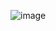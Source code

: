 ![image](https://github.com/Vagabong328/DemoEkzamen/assets/97594467/747a316c-9608-48a7-81d9-c9f0029186bf)

<mxfile host="app.diagrams.net" modified="2023-09-09T09:26:46.350Z" agent="Mozilla/5.0 (Windows NT 10.0; Win64; x64) AppleWebKit/537.36 (KHTML, like Gecko) Chrome/113.0.0.0 Safari/537.36 OPR/99.0.0.0 (Edition Yx GX)" etag="zHhwL_4eDtq6JKFvOhog" version="21.7.4" type="github">
  <diagram name="Страница — 1" id="js77kOCLIeVqdCSgHPCf">
    <mxGraphModel dx="1393" dy="766" grid="1" gridSize="10" guides="1" tooltips="1" connect="1" arrows="1" fold="1" page="1" pageScale="1" pageWidth="827" pageHeight="1169" math="0" shadow="0">
      <root>
        <mxCell id="0" />
        <mxCell id="1" parent="0" />
        <mxCell id="PkFsWORG9HHsp2FGLpom-1" value="Выполнение занятия" style="swimlane;fontStyle=0;childLayout=stackLayout;horizontal=1;startSize=30;horizontalStack=0;resizeParent=1;resizeParentMax=0;resizeLast=0;collapsible=1;marginBottom=0;whiteSpace=wrap;html=1;fillColor=#dae8fc;strokeColor=#6c8ebf;" vertex="1" parent="1">
          <mxGeometry x="40" y="40" width="140" height="120" as="geometry" />
        </mxCell>
        <mxCell id="PkFsWORG9HHsp2FGLpom-2" value="Item 1" style="text;strokeColor=none;fillColor=none;align=left;verticalAlign=middle;spacingLeft=4;spacingRight=4;overflow=hidden;points=[[0,0.5],[1,0.5]];portConstraint=eastwest;rotatable=0;whiteSpace=wrap;html=1;" vertex="1" parent="PkFsWORG9HHsp2FGLpom-1">
          <mxGeometry y="30" width="140" height="30" as="geometry" />
        </mxCell>
        <mxCell id="PkFsWORG9HHsp2FGLpom-3" value="Item 2" style="text;strokeColor=none;fillColor=none;align=left;verticalAlign=middle;spacingLeft=4;spacingRight=4;overflow=hidden;points=[[0,0.5],[1,0.5]];portConstraint=eastwest;rotatable=0;whiteSpace=wrap;html=1;" vertex="1" parent="PkFsWORG9HHsp2FGLpom-1">
          <mxGeometry y="60" width="140" height="30" as="geometry" />
        </mxCell>
        <mxCell id="PkFsWORG9HHsp2FGLpom-4" value="Item 3" style="text;strokeColor=none;fillColor=none;align=left;verticalAlign=middle;spacingLeft=4;spacingRight=4;overflow=hidden;points=[[0,0.5],[1,0.5]];portConstraint=eastwest;rotatable=0;whiteSpace=wrap;html=1;" vertex="1" parent="PkFsWORG9HHsp2FGLpom-1">
          <mxGeometry y="90" width="140" height="30" as="geometry" />
        </mxCell>
        <mxCell id="PkFsWORG9HHsp2FGLpom-5" value="Индивидуальное занятие" style="swimlane;fontStyle=0;childLayout=stackLayout;horizontal=1;startSize=30;horizontalStack=0;resizeParent=1;resizeParentMax=0;resizeLast=0;collapsible=1;marginBottom=0;whiteSpace=wrap;html=1;fillColor=#dae8fc;strokeColor=#6c8ebf;" vertex="1" parent="1">
          <mxGeometry x="40" y="200" width="140" height="120" as="geometry" />
        </mxCell>
        <mxCell id="PkFsWORG9HHsp2FGLpom-6" value="Item 1" style="text;strokeColor=none;fillColor=none;align=left;verticalAlign=middle;spacingLeft=4;spacingRight=4;overflow=hidden;points=[[0,0.5],[1,0.5]];portConstraint=eastwest;rotatable=0;whiteSpace=wrap;html=1;" vertex="1" parent="PkFsWORG9HHsp2FGLpom-5">
          <mxGeometry y="30" width="140" height="30" as="geometry" />
        </mxCell>
        <mxCell id="PkFsWORG9HHsp2FGLpom-7" value="Item 2" style="text;strokeColor=none;fillColor=none;align=left;verticalAlign=middle;spacingLeft=4;spacingRight=4;overflow=hidden;points=[[0,0.5],[1,0.5]];portConstraint=eastwest;rotatable=0;whiteSpace=wrap;html=1;" vertex="1" parent="PkFsWORG9HHsp2FGLpom-5">
          <mxGeometry y="60" width="140" height="30" as="geometry" />
        </mxCell>
        <mxCell id="PkFsWORG9HHsp2FGLpom-8" value="Item 3" style="text;strokeColor=none;fillColor=none;align=left;verticalAlign=middle;spacingLeft=4;spacingRight=4;overflow=hidden;points=[[0,0.5],[1,0.5]];portConstraint=eastwest;rotatable=0;whiteSpace=wrap;html=1;" vertex="1" parent="PkFsWORG9HHsp2FGLpom-5">
          <mxGeometry y="90" width="140" height="30" as="geometry" />
        </mxCell>
        <mxCell id="PkFsWORG9HHsp2FGLpom-9" value="Упражнение" style="swimlane;fontStyle=0;childLayout=stackLayout;horizontal=1;startSize=30;horizontalStack=0;resizeParent=1;resizeParentMax=0;resizeLast=0;collapsible=1;marginBottom=0;whiteSpace=wrap;html=1;fillColor=#dae8fc;strokeColor=#6c8ebf;" vertex="1" parent="1">
          <mxGeometry x="40" y="360" width="140" height="120" as="geometry" />
        </mxCell>
        <mxCell id="PkFsWORG9HHsp2FGLpom-10" value="Item 1" style="text;strokeColor=none;fillColor=none;align=left;verticalAlign=middle;spacingLeft=4;spacingRight=4;overflow=hidden;points=[[0,0.5],[1,0.5]];portConstraint=eastwest;rotatable=0;whiteSpace=wrap;html=1;" vertex="1" parent="PkFsWORG9HHsp2FGLpom-9">
          <mxGeometry y="30" width="140" height="30" as="geometry" />
        </mxCell>
        <mxCell id="PkFsWORG9HHsp2FGLpom-11" value="Item 2" style="text;strokeColor=none;fillColor=none;align=left;verticalAlign=middle;spacingLeft=4;spacingRight=4;overflow=hidden;points=[[0,0.5],[1,0.5]];portConstraint=eastwest;rotatable=0;whiteSpace=wrap;html=1;" vertex="1" parent="PkFsWORG9HHsp2FGLpom-9">
          <mxGeometry y="60" width="140" height="30" as="geometry" />
        </mxCell>
        <mxCell id="PkFsWORG9HHsp2FGLpom-12" value="Item 3" style="text;strokeColor=none;fillColor=none;align=left;verticalAlign=middle;spacingLeft=4;spacingRight=4;overflow=hidden;points=[[0,0.5],[1,0.5]];portConstraint=eastwest;rotatable=0;whiteSpace=wrap;html=1;" vertex="1" parent="PkFsWORG9HHsp2FGLpom-9">
          <mxGeometry y="90" width="140" height="30" as="geometry" />
        </mxCell>
        <mxCell id="PkFsWORG9HHsp2FGLpom-13" value="План тренировки" style="swimlane;fontStyle=0;childLayout=stackLayout;horizontal=1;startSize=30;horizontalStack=0;resizeParent=1;resizeParentMax=0;resizeLast=0;collapsible=1;marginBottom=0;whiteSpace=wrap;html=1;fillColor=#dae8fc;strokeColor=#6c8ebf;" vertex="1" parent="1">
          <mxGeometry x="240" y="320" width="140" height="120" as="geometry" />
        </mxCell>
        <mxCell id="PkFsWORG9HHsp2FGLpom-14" value="Item 1" style="text;strokeColor=none;fillColor=none;align=left;verticalAlign=middle;spacingLeft=4;spacingRight=4;overflow=hidden;points=[[0,0.5],[1,0.5]];portConstraint=eastwest;rotatable=0;whiteSpace=wrap;html=1;" vertex="1" parent="PkFsWORG9HHsp2FGLpom-13">
          <mxGeometry y="30" width="140" height="30" as="geometry" />
        </mxCell>
        <mxCell id="PkFsWORG9HHsp2FGLpom-15" value="Item 2" style="text;strokeColor=none;fillColor=none;align=left;verticalAlign=middle;spacingLeft=4;spacingRight=4;overflow=hidden;points=[[0,0.5],[1,0.5]];portConstraint=eastwest;rotatable=0;whiteSpace=wrap;html=1;" vertex="1" parent="PkFsWORG9HHsp2FGLpom-13">
          <mxGeometry y="60" width="140" height="30" as="geometry" />
        </mxCell>
        <mxCell id="PkFsWORG9HHsp2FGLpom-16" value="Item 3" style="text;strokeColor=none;fillColor=none;align=left;verticalAlign=middle;spacingLeft=4;spacingRight=4;overflow=hidden;points=[[0,0.5],[1,0.5]];portConstraint=eastwest;rotatable=0;whiteSpace=wrap;html=1;" vertex="1" parent="PkFsWORG9HHsp2FGLpom-13">
          <mxGeometry y="90" width="140" height="30" as="geometry" />
        </mxCell>
        <mxCell id="PkFsWORG9HHsp2FGLpom-17" value="Заявка" style="swimlane;fontStyle=0;childLayout=stackLayout;horizontal=1;startSize=30;horizontalStack=0;resizeParent=1;resizeParentMax=0;resizeLast=0;collapsible=1;marginBottom=0;whiteSpace=wrap;html=1;fillColor=#dae8fc;strokeColor=#6c8ebf;" vertex="1" parent="1">
          <mxGeometry x="414" y="200" width="140" height="120" as="geometry" />
        </mxCell>
        <mxCell id="PkFsWORG9HHsp2FGLpom-18" value="Item 1" style="text;strokeColor=none;fillColor=none;align=left;verticalAlign=middle;spacingLeft=4;spacingRight=4;overflow=hidden;points=[[0,0.5],[1,0.5]];portConstraint=eastwest;rotatable=0;whiteSpace=wrap;html=1;" vertex="1" parent="PkFsWORG9HHsp2FGLpom-17">
          <mxGeometry y="30" width="140" height="30" as="geometry" />
        </mxCell>
        <mxCell id="PkFsWORG9HHsp2FGLpom-19" value="Item 2" style="text;strokeColor=none;fillColor=none;align=left;verticalAlign=middle;spacingLeft=4;spacingRight=4;overflow=hidden;points=[[0,0.5],[1,0.5]];portConstraint=eastwest;rotatable=0;whiteSpace=wrap;html=1;" vertex="1" parent="PkFsWORG9HHsp2FGLpom-17">
          <mxGeometry y="60" width="140" height="30" as="geometry" />
        </mxCell>
        <mxCell id="PkFsWORG9HHsp2FGLpom-20" value="Item 3" style="text;strokeColor=none;fillColor=none;align=left;verticalAlign=middle;spacingLeft=4;spacingRight=4;overflow=hidden;points=[[0,0.5],[1,0.5]];portConstraint=eastwest;rotatable=0;whiteSpace=wrap;html=1;" vertex="1" parent="PkFsWORG9HHsp2FGLpom-17">
          <mxGeometry y="90" width="140" height="30" as="geometry" />
        </mxCell>
        <mxCell id="PkFsWORG9HHsp2FGLpom-21" value="Клиент" style="swimlane;fontStyle=0;childLayout=stackLayout;horizontal=1;startSize=30;horizontalStack=0;resizeParent=1;resizeParentMax=0;resizeLast=0;collapsible=1;marginBottom=0;whiteSpace=wrap;html=1;fillColor=#dae8fc;strokeColor=#6c8ebf;" vertex="1" parent="1">
          <mxGeometry x="400" y="40" width="140" height="120" as="geometry" />
        </mxCell>
        <mxCell id="PkFsWORG9HHsp2FGLpom-22" value="Item 1" style="text;strokeColor=none;fillColor=none;align=left;verticalAlign=middle;spacingLeft=4;spacingRight=4;overflow=hidden;points=[[0,0.5],[1,0.5]];portConstraint=eastwest;rotatable=0;whiteSpace=wrap;html=1;" vertex="1" parent="PkFsWORG9HHsp2FGLpom-21">
          <mxGeometry y="30" width="140" height="30" as="geometry" />
        </mxCell>
        <mxCell id="PkFsWORG9HHsp2FGLpom-23" value="Item 2" style="text;strokeColor=none;fillColor=none;align=left;verticalAlign=middle;spacingLeft=4;spacingRight=4;overflow=hidden;points=[[0,0.5],[1,0.5]];portConstraint=eastwest;rotatable=0;whiteSpace=wrap;html=1;" vertex="1" parent="PkFsWORG9HHsp2FGLpom-21">
          <mxGeometry y="60" width="140" height="30" as="geometry" />
        </mxCell>
        <mxCell id="PkFsWORG9HHsp2FGLpom-24" value="Item 3" style="text;strokeColor=none;fillColor=none;align=left;verticalAlign=middle;spacingLeft=4;spacingRight=4;overflow=hidden;points=[[0,0.5],[1,0.5]];portConstraint=eastwest;rotatable=0;whiteSpace=wrap;html=1;" vertex="1" parent="PkFsWORG9HHsp2FGLpom-21">
          <mxGeometry y="90" width="140" height="30" as="geometry" />
        </mxCell>
        <mxCell id="PkFsWORG9HHsp2FGLpom-25" value="Пользователь" style="swimlane;fontStyle=0;childLayout=stackLayout;horizontal=1;startSize=30;horizontalStack=0;resizeParent=1;resizeParentMax=0;resizeLast=0;collapsible=1;marginBottom=0;whiteSpace=wrap;html=1;fillColor=#dae8fc;strokeColor=#6c8ebf;" vertex="1" parent="1">
          <mxGeometry x="670" y="40" width="140" height="120" as="geometry" />
        </mxCell>
        <mxCell id="PkFsWORG9HHsp2FGLpom-26" value="Item 1" style="text;strokeColor=none;fillColor=none;align=left;verticalAlign=middle;spacingLeft=4;spacingRight=4;overflow=hidden;points=[[0,0.5],[1,0.5]];portConstraint=eastwest;rotatable=0;whiteSpace=wrap;html=1;" vertex="1" parent="PkFsWORG9HHsp2FGLpom-25">
          <mxGeometry y="30" width="140" height="30" as="geometry" />
        </mxCell>
        <mxCell id="PkFsWORG9HHsp2FGLpom-27" value="Item 2" style="text;strokeColor=none;fillColor=none;align=left;verticalAlign=middle;spacingLeft=4;spacingRight=4;overflow=hidden;points=[[0,0.5],[1,0.5]];portConstraint=eastwest;rotatable=0;whiteSpace=wrap;html=1;" vertex="1" parent="PkFsWORG9HHsp2FGLpom-25">
          <mxGeometry y="60" width="140" height="30" as="geometry" />
        </mxCell>
        <mxCell id="PkFsWORG9HHsp2FGLpom-28" value="Item 3" style="text;strokeColor=none;fillColor=none;align=left;verticalAlign=middle;spacingLeft=4;spacingRight=4;overflow=hidden;points=[[0,0.5],[1,0.5]];portConstraint=eastwest;rotatable=0;whiteSpace=wrap;html=1;" vertex="1" parent="PkFsWORG9HHsp2FGLpom-25">
          <mxGeometry y="90" width="140" height="30" as="geometry" />
        </mxCell>
        <mxCell id="PkFsWORG9HHsp2FGLpom-29" value="Тренер" style="swimlane;fontStyle=0;childLayout=stackLayout;horizontal=1;startSize=30;horizontalStack=0;resizeParent=1;resizeParentMax=0;resizeLast=0;collapsible=1;marginBottom=0;whiteSpace=wrap;html=1;fillColor=#dae8fc;strokeColor=#6c8ebf;" vertex="1" parent="1">
          <mxGeometry x="660" y="200" width="140" height="120" as="geometry" />
        </mxCell>
        <mxCell id="PkFsWORG9HHsp2FGLpom-30" value="Item 1" style="text;strokeColor=none;fillColor=none;align=left;verticalAlign=middle;spacingLeft=4;spacingRight=4;overflow=hidden;points=[[0,0.5],[1,0.5]];portConstraint=eastwest;rotatable=0;whiteSpace=wrap;html=1;" vertex="1" parent="PkFsWORG9HHsp2FGLpom-29">
          <mxGeometry y="30" width="140" height="30" as="geometry" />
        </mxCell>
        <mxCell id="PkFsWORG9HHsp2FGLpom-31" value="Item 2" style="text;strokeColor=none;fillColor=none;align=left;verticalAlign=middle;spacingLeft=4;spacingRight=4;overflow=hidden;points=[[0,0.5],[1,0.5]];portConstraint=eastwest;rotatable=0;whiteSpace=wrap;html=1;" vertex="1" parent="PkFsWORG9HHsp2FGLpom-29">
          <mxGeometry y="60" width="140" height="30" as="geometry" />
        </mxCell>
        <mxCell id="PkFsWORG9HHsp2FGLpom-32" value="Item 3" style="text;strokeColor=none;fillColor=none;align=left;verticalAlign=middle;spacingLeft=4;spacingRight=4;overflow=hidden;points=[[0,0.5],[1,0.5]];portConstraint=eastwest;rotatable=0;whiteSpace=wrap;html=1;" vertex="1" parent="PkFsWORG9HHsp2FGLpom-29">
          <mxGeometry y="90" width="140" height="30" as="geometry" />
        </mxCell>
        <mxCell id="PkFsWORG9HHsp2FGLpom-33" value="Курс обучения" style="swimlane;fontStyle=0;childLayout=stackLayout;horizontal=1;startSize=30;horizontalStack=0;resizeParent=1;resizeParentMax=0;resizeLast=0;collapsible=1;marginBottom=0;whiteSpace=wrap;html=1;fillColor=#dae8fc;strokeColor=#6c8ebf;" vertex="1" parent="1">
          <mxGeometry x="600" y="360" width="140" height="120" as="geometry" />
        </mxCell>
        <mxCell id="PkFsWORG9HHsp2FGLpom-34" value="Item 1" style="text;strokeColor=none;fillColor=none;align=left;verticalAlign=middle;spacingLeft=4;spacingRight=4;overflow=hidden;points=[[0,0.5],[1,0.5]];portConstraint=eastwest;rotatable=0;whiteSpace=wrap;html=1;" vertex="1" parent="PkFsWORG9HHsp2FGLpom-33">
          <mxGeometry y="30" width="140" height="30" as="geometry" />
        </mxCell>
        <mxCell id="PkFsWORG9HHsp2FGLpom-35" value="Item 2" style="text;strokeColor=none;fillColor=none;align=left;verticalAlign=middle;spacingLeft=4;spacingRight=4;overflow=hidden;points=[[0,0.5],[1,0.5]];portConstraint=eastwest;rotatable=0;whiteSpace=wrap;html=1;" vertex="1" parent="PkFsWORG9HHsp2FGLpom-33">
          <mxGeometry y="60" width="140" height="30" as="geometry" />
        </mxCell>
        <mxCell id="PkFsWORG9HHsp2FGLpom-36" value="Item 3" style="text;strokeColor=none;fillColor=none;align=left;verticalAlign=middle;spacingLeft=4;spacingRight=4;overflow=hidden;points=[[0,0.5],[1,0.5]];portConstraint=eastwest;rotatable=0;whiteSpace=wrap;html=1;" vertex="1" parent="PkFsWORG9HHsp2FGLpom-33">
          <mxGeometry y="90" width="140" height="30" as="geometry" />
        </mxCell>
        <mxCell id="PkFsWORG9HHsp2FGLpom-38" value="" style="endArrow=classic;html=1;rounded=0;exitX=0.514;exitY=1.167;exitDx=0;exitDy=0;exitPerimeter=0;entryX=0.5;entryY=0;entryDx=0;entryDy=0;" edge="1" parent="1" source="PkFsWORG9HHsp2FGLpom-4" target="PkFsWORG9HHsp2FGLpom-5">
          <mxGeometry relative="1" as="geometry">
            <mxPoint x="360" y="290" as="sourcePoint" />
            <mxPoint x="460" y="290" as="targetPoint" />
          </mxGeometry>
        </mxCell>
        <mxCell id="PkFsWORG9HHsp2FGLpom-39" value="Рекомендуется" style="edgeLabel;resizable=0;html=1;align=center;verticalAlign=middle;" connectable="0" vertex="1" parent="PkFsWORG9HHsp2FGLpom-38">
          <mxGeometry relative="1" as="geometry" />
        </mxCell>
        <mxCell id="PkFsWORG9HHsp2FGLpom-40" value="" style="endArrow=classic;html=1;rounded=0;exitX=0.486;exitY=1.1;exitDx=0;exitDy=0;exitPerimeter=0;" edge="1" parent="1" source="PkFsWORG9HHsp2FGLpom-8" target="PkFsWORG9HHsp2FGLpom-9">
          <mxGeometry relative="1" as="geometry">
            <mxPoint x="360" y="290" as="sourcePoint" />
            <mxPoint x="460" y="290" as="targetPoint" />
          </mxGeometry>
        </mxCell>
        <mxCell id="PkFsWORG9HHsp2FGLpom-41" value="Включено" style="edgeLabel;resizable=0;html=1;align=center;verticalAlign=middle;" connectable="0" vertex="1" parent="PkFsWORG9HHsp2FGLpom-40">
          <mxGeometry relative="1" as="geometry" />
        </mxCell>
        <mxCell id="PkFsWORG9HHsp2FGLpom-44" value="" style="endArrow=classic;html=1;rounded=0;exitX=0.986;exitY=0.167;exitDx=0;exitDy=0;exitPerimeter=0;entryX=0;entryY=0;entryDx=0;entryDy=0;" edge="1" parent="1" source="PkFsWORG9HHsp2FGLpom-7" target="PkFsWORG9HHsp2FGLpom-13">
          <mxGeometry relative="1" as="geometry">
            <mxPoint x="360" y="290" as="sourcePoint" />
            <mxPoint x="460" y="290" as="targetPoint" />
          </mxGeometry>
        </mxCell>
        <mxCell id="PkFsWORG9HHsp2FGLpom-45" value="Включает" style="edgeLabel;resizable=0;html=1;align=center;verticalAlign=middle;" connectable="0" vertex="1" parent="PkFsWORG9HHsp2FGLpom-44">
          <mxGeometry relative="1" as="geometry" />
        </mxCell>
        <mxCell id="PkFsWORG9HHsp2FGLpom-46" value="" style="endArrow=classic;html=1;rounded=0;exitX=1.021;exitY=1.067;exitDx=0;exitDy=0;exitPerimeter=0;entryX=0.486;entryY=1.133;entryDx=0;entryDy=0;entryPerimeter=0;" edge="1" parent="1" source="PkFsWORG9HHsp2FGLpom-15" target="PkFsWORG9HHsp2FGLpom-20">
          <mxGeometry relative="1" as="geometry">
            <mxPoint x="360" y="290" as="sourcePoint" />
            <mxPoint x="460" y="290" as="targetPoint" />
          </mxGeometry>
        </mxCell>
        <mxCell id="PkFsWORG9HHsp2FGLpom-47" value="Составлен" style="edgeLabel;resizable=0;html=1;align=center;verticalAlign=middle;" connectable="0" vertex="1" parent="PkFsWORG9HHsp2FGLpom-46">
          <mxGeometry relative="1" as="geometry" />
        </mxCell>
        <mxCell id="PkFsWORG9HHsp2FGLpom-48" value="" style="endArrow=classic;html=1;rounded=0;exitX=0.429;exitY=0;exitDx=0;exitDy=0;exitPerimeter=0;entryX=0.5;entryY=1.033;entryDx=0;entryDy=0;entryPerimeter=0;" edge="1" parent="1" source="PkFsWORG9HHsp2FGLpom-17" target="PkFsWORG9HHsp2FGLpom-24">
          <mxGeometry relative="1" as="geometry">
            <mxPoint x="360" y="290" as="sourcePoint" />
            <mxPoint x="460" y="290" as="targetPoint" />
          </mxGeometry>
        </mxCell>
        <mxCell id="PkFsWORG9HHsp2FGLpom-49" value="Отправляет" style="edgeLabel;resizable=0;html=1;align=center;verticalAlign=middle;" connectable="0" vertex="1" parent="PkFsWORG9HHsp2FGLpom-48">
          <mxGeometry relative="1" as="geometry" />
        </mxCell>
        <mxCell id="PkFsWORG9HHsp2FGLpom-50" value="" style="endArrow=classic;html=1;rounded=0;exitX=1;exitY=0.5;exitDx=0;exitDy=0;entryX=0;entryY=0.5;entryDx=0;entryDy=0;" edge="1" parent="1" source="PkFsWORG9HHsp2FGLpom-23" target="PkFsWORG9HHsp2FGLpom-27">
          <mxGeometry relative="1" as="geometry">
            <mxPoint x="360" y="300" as="sourcePoint" />
            <mxPoint x="460" y="300" as="targetPoint" />
          </mxGeometry>
        </mxCell>
        <mxCell id="PkFsWORG9HHsp2FGLpom-51" value="Может являтся" style="edgeLabel;resizable=0;html=1;align=center;verticalAlign=middle;" connectable="0" vertex="1" parent="PkFsWORG9HHsp2FGLpom-50">
          <mxGeometry relative="1" as="geometry" />
        </mxCell>
        <mxCell id="PkFsWORG9HHsp2FGLpom-55" value="" style="endArrow=classic;html=1;rounded=0;exitX=1.021;exitY=0.3;exitDx=0;exitDy=0;exitPerimeter=0;" edge="1" parent="1" source="PkFsWORG9HHsp2FGLpom-19" target="PkFsWORG9HHsp2FGLpom-31">
          <mxGeometry relative="1" as="geometry">
            <mxPoint x="360" y="300" as="sourcePoint" />
            <mxPoint x="460" y="300" as="targetPoint" />
          </mxGeometry>
        </mxCell>
        <mxCell id="PkFsWORG9HHsp2FGLpom-56" value="Получает" style="edgeLabel;resizable=0;html=1;align=center;verticalAlign=middle;" connectable="0" vertex="1" parent="PkFsWORG9HHsp2FGLpom-55">
          <mxGeometry relative="1" as="geometry" />
        </mxCell>
        <mxCell id="PkFsWORG9HHsp2FGLpom-57" value="" style="endArrow=classic;html=1;rounded=0;exitX=0.343;exitY=1.133;exitDx=0;exitDy=0;exitPerimeter=0;entryX=0.314;entryY=-0.025;entryDx=0;entryDy=0;entryPerimeter=0;" edge="1" parent="1" source="PkFsWORG9HHsp2FGLpom-32" target="PkFsWORG9HHsp2FGLpom-33">
          <mxGeometry relative="1" as="geometry">
            <mxPoint x="360" y="300" as="sourcePoint" />
            <mxPoint x="460" y="300" as="targetPoint" />
          </mxGeometry>
        </mxCell>
        <mxCell id="PkFsWORG9HHsp2FGLpom-58" value="Проходит" style="edgeLabel;resizable=0;html=1;align=center;verticalAlign=middle;" connectable="0" vertex="1" parent="PkFsWORG9HHsp2FGLpom-57">
          <mxGeometry relative="1" as="geometry" />
        </mxCell>
        <mxCell id="PkFsWORG9HHsp2FGLpom-59" value="" style="endArrow=classic;html=1;rounded=0;exitX=0.157;exitY=1.1;exitDx=0;exitDy=0;exitPerimeter=0;" edge="1" parent="1" source="PkFsWORG9HHsp2FGLpom-28" target="PkFsWORG9HHsp2FGLpom-29">
          <mxGeometry relative="1" as="geometry">
            <mxPoint x="360" y="300" as="sourcePoint" />
            <mxPoint x="460" y="300" as="targetPoint" />
          </mxGeometry>
        </mxCell>
        <mxCell id="PkFsWORG9HHsp2FGLpom-60" value="Может являтся" style="edgeLabel;resizable=0;html=1;align=center;verticalAlign=middle;" connectable="0" vertex="1" parent="PkFsWORG9HHsp2FGLpom-59">
          <mxGeometry relative="1" as="geometry" />
        </mxCell>
      </root>
    </mxGraphModel>
  </diagram>
</mxfile>

